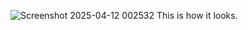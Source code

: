 ![Screenshot 2025-04-12 002532](https://github.com/user-attachments/assets/cdc7f3c9-c7dd-45b3-9c0c-f22a212dc135)
This is how it looks.
